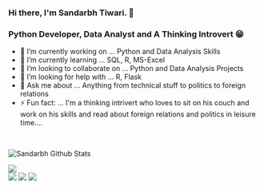 ### Hi there, I'm Sandarbh Tiwari. 👋
### Python Developer, Data Analyst and A Thinking Introvert :grin:
<!--
**dev-sandarbh/dev-sandarbh** is a ✨ _special_ ✨ repository because its `README.md` (this file) appears on your GitHub profile.

Here are some ideas to get you started:-->

- 🔭 I’m currently working on ... Python and Data Analysis Skills
- 🌱 I’m currently learning ... SQL, R, MS-Excel
- 👯 I’m looking to collaborate on ... Python and Data Analysis Projects
- 🤔 I’m looking for help with ... R, Flask
- 💬 Ask me about ... Anything from technical stuff to politics to foreign relations
- ⚡ Fun fact: ... I'm a thinking intrivert who loves to sit on his couch and work on his skills and read about foreign relations and politics in leisure time....
<br/>

![Sandarbh Github Stats](https://github-readme-stats.vercel.app/api?username=dev-sandarbh&show_icons=true&theme=cobalt)

[<img src="https://img.shields.io/badge/medium-%2312100E.svg?&style=for-the-badge&logo=medium&logoColor=white" />](https://medium.com/USERNAME)  
[<img src="https://img.shields.io/badge/linkedin-%230077B5.svg?&style=for-the-badge&logo=linkedin&logoColor=white" />](https://www.linkedin.com/in/USERNAME/) 
[<img src = "https://img.shields.io/badge/instagram-%23E4405F.svg?&style=for-the-badge&logo=instagram&logoColor=white">](https://www.instagram.com/USERNAME/) 
[<img src = "https://img.shields.io/badge/facebook-%231877F2.svg?&style=for-the-badge&logo=facebook&logoColor=white">](https://www.facebook.com/USERNAME)
